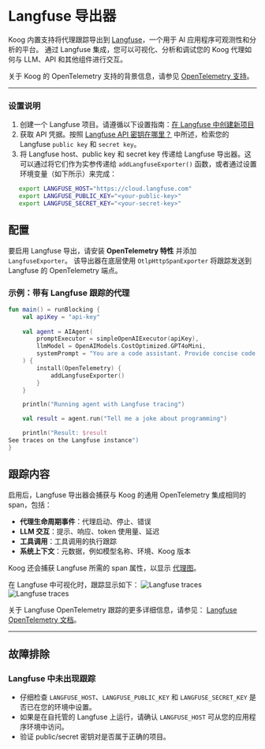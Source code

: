 # Langfuse 导出器

Koog 内置支持将代理跟踪导出到 [Langfuse](https://langfuse.com/)，一个用于 AI 应用程序可观测性和分析的平台。
通过 Langfuse 集成，您可以可视化、分析和调试您的 Koog 代理如何与 LLM、API 和其他组件进行交互。

关于 Koog 的 OpenTelemetry 支持的背景信息，请参见 [OpenTelemetry 支持](https://docs.koog.ai/opentelemetry-support/)。

---

### 设置说明

1.  创建一个 Langfuse 项目。请遵循以下设置指南：[在 Langfuse 中创建新项目](https://langfuse.com/docs/get-started#create-new-project-in-langfuse)
2.  获取 API 凭据。按照 [Langfuse API 密钥在哪里？](https://langfuse.com/faq/all/where-are-langfuse-api-keys) 中所述，检索您的 Langfuse `public key` 和 `secret key`。
3.  将 Langfuse host、public key 和 secret key 传递给 Langfuse 导出器。这可以通过将它们作为实参传递给 `addLangfuseExporter()` 函数，或者通过设置环境变量（如下所示）来完成：

```bash
   export LANGFUSE_HOST="https://cloud.langfuse.com"
   export LANGFUSE_PUBLIC_KEY="<your-public-key>"
   export LANGFUSE_SECRET_KEY="<your-secret-key>"
```

## 配置

要启用 Langfuse 导出，请安装 **OpenTelemetry 特性** 并添加 `LangfuseExporter`。
该导出器在底层使用 `OtlpHttpSpanExporter` 将跟踪发送到 Langfuse 的 OpenTelemetry 端点。

### 示例：带有 Langfuse 跟踪的代理

<!--- INCLUDE
import ai.koog.agents.core.agent.AIAgent
import ai.koog.agents.features.opentelemetry.feature.OpenTelemetry
import ai.koog.agents.features.opentelemetry.integration.langfuse.addLangfuseExporter
import ai.koog.prompt.executor.clients.openai.OpenAIModels
import ai.koog.prompt.executor.llms.all.simpleOpenAIExecutor
import kotlinx.coroutines.runBlocking
-->
```kotlin
fun main() = runBlocking {
    val apiKey = "api-key"
    
    val agent = AIAgent(
        promptExecutor = simpleOpenAIExecutor(apiKey),
        llmModel = OpenAIModels.CostOptimized.GPT4oMini,
        systemPrompt = "You are a code assistant. Provide concise code examples."
    ) {
        install(OpenTelemetry) {
            addLangfuseExporter()
        }
    }

    println("Running agent with Langfuse tracing")

    val result = agent.run("Tell me a joke about programming")

    println("Result: $result
See traces on the Langfuse instance")
}
```
<!--- KNIT example-langfuse-exporter-01.kt -->

## 跟踪内容

启用后，Langfuse 导出器会捕获与 Koog 的通用 OpenTelemetry 集成相同的 span，包括：

-   **代理生命周期事件**：代理启动、停止、错误
-   **LLM 交互**：提示、响应、token 使用量、延迟
-   **工具调用**：工具调用的执行跟踪
-   **系统上下文**：元数据，例如模型名称、环境、Koog 版本

Koog 还会捕获 Langfuse 所需的 span 属性，以显示 [代理图](https://langfuse.com/docs/observability/features/agent-graphs)。

在 Langfuse 中可视化时，跟踪显示如下：
![Langfuse traces](img/opentelemetry-langfuse-exporter-light.png#only-light)
![Langfuse traces](img/opricemetry-langfuse-exporter-dark.png#only-dark)

关于 Langfuse OpenTelemetry 跟踪的更多详细信息，请参见：
[Langfuse OpenTelemetry 文档](https://langfuse.com/integrations/native/opentelemetry#opentelemetry-endpoint)。

---

## 故障排除

### Langfuse 中未出现跟踪
-   仔细检查 `LANGFUSE_HOST`、`LANGFUSE_PUBLIC_KEY` 和 `LANGFUSE_SECRET_KEY` 是否已在您的环境中设置。
-   如果是在自托管的 Langfuse 上运行，请确认 `LANGFUSE_HOST` 可从您的应用程序环境中访问。
-   验证 public/secret 密钥对是否属于正确的项目。